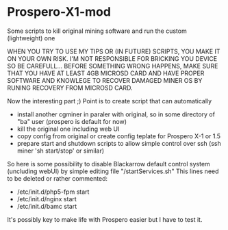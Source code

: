 # Prospero-X1-mod
Some scripts to kill original mining software and run the custom (lightweight) one

WHEN YOU TRY TO USE MY TIPS OR (IN FUTURE) SCRIPTS, YOU MAKE IT ON YOUR OWN RISK.
I'M NOT RESPONSIBLE FOR BRICKING YOU DEVICE SO BE CAREFULL...
BEFORE SOMETHING WRONG HAPPENS, MAKE SURE THAT YOU HAVE AT LEAST 
4GB MICROSD CARD AND HAVE PROPER SOFTWARE AND KNOWLEGE TO RECOVER DAMAGED 
MINER OS BY RUNING RECOVERY FROM MICROSD CARD.

Now the interesting part ;)
Point is to create script that can automatically
- install another cgminer in paraler with original, so in some directory of "ba" user (prospero is default for now)
- kill the original one including web UI
- copy config from original or create config teplate for Prospero X-1 or 1.5
- prepare start and shutdown scripts to allow simple control over ssh (ssh miner 'sh start/stop' or similar)

So here is some possibility to disable Blackarrow default control system (uncluding webUI) 
by simple editing file "/startServices.sh" 
This lines need to be deleted or rather commented:
- /etc/init.d/php5-fpm start
- /etc/init.d/nginx start
- /etc/init.d/bamc start

It's possibly key to make life with Prospero easier but I have to test it.

